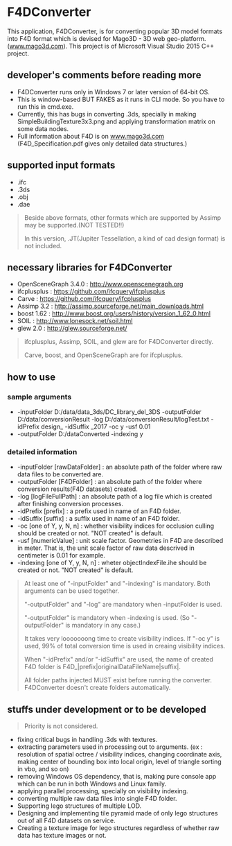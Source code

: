 # F4DConverter
This application, F4DConverter, is for converting popular 3D model formats into F4D format
which is devised for Mago3D - 3D web geo-platform. (www.mago3d.com).
This project is of Microsoft Visual Studio 2015 C++ project.

## developer's comments before reading more ##
- F4DConverter runs only in Windows 7 or later version of 64-bit OS.
- This is window-based BUT FAKES as it runs in CLI mode. So you have to run this in cmd.exe.
- Currently, this has bugs in converting .3ds, specially in making SimpleBuildingTexture3x3.png and applying transformation matrix on some data nodes.
- Full information about F4D is on www.mago3d.com (F4D_Specification.pdf gives only detailed data structures.)

## supported input formats ##
- .ifc
- .3ds
- .obj
- .dae

> Beside above formats, other formats which are supported by Assimp may be supported.(NOT TESTED!!)
>
> In this version, .JT(Jupiter Tessellation, a kind of cad design format) is not included.

## necessary libraries for F4DConverter ##
- OpenSceneGraph 3.4.0 : http://www.openscenegraph.org
- ifcplusplus : https://github.com/ifcquery/ifcplusplus
- Carve : https://github.com/ifcquery/ifcplusplus
- Assimp 3.2 : http://assimp.sourceforge.net/main_downloads.html
- boost 1.62 : http://www.boost.org/users/history/version_1_62_0.html
- SOIL : http://www.lonesock.net/soil.html
- glew 2.0 : http://glew.sourceforge.net/

> ifcplusplus, Assimp, SOIL, and glew are for F4DConverter directly.
>
> Carve, boost, and OpenSceneGraph are for ifcplusplus.

## how to use ##
### sample arguments ###
- -inputFolder D:/data/data_3ds/DC_library_del_3DS -outputFolder D:/data/conversionResult -log D:/data/conversionResult/logTest.txt -idPrefix design_ -idSuffix _2017 -oc y -usf 0.01
- -outputFolder D:/dataConverted -indexing y
### detailed information ###
- -inputFolder [rawDataFolder] : an absolute path of the folder where raw data files to be converted are.
- -outputFolder [F4DFolder] : an absolute path of the folder where conversion results(F4D datasets) created.
- -log [logFileFullPath] : an absolute path of a log file which is created after finishing conversion processes.
- -idPrefix [prefix] : a prefix used in name of an F4D folder.
- -idSuffix [suffix] : a suffix used in name of an F4D folder.
- -oc [one of Y, y, N, n] : whether visibility indices for occlusion culling should be created or not. "NOT created" is default.
- -usf [numericValue] : unit scale factor. Geometries in F4D are described in meter. That is, the unit scale factor of raw data descrived in centimeter is 0.01 for example.
- -indexing [one of Y, y, N, n] : wheter objectIndexFile.ihe should be created or not. "NOT created" is default.
> At least one of "-inputFolder" and "-indexing" is mandatory. Both arguments can be used together.
>
> "-outputFolder" and "-log" are mandatory when -inputFolder is used.
>
> "-outputFolder" is mandatory when -indexing is used. (So "-outputFolder" is mandatory in any case.)
>
> It takes very looooooong time to create visibility indices. If "-oc y" is used, 99% of total conversion time is used in creaing visibility indices.
>
> When "-idPrefix" and/or "-idSuffix" are used, the name of created F4D folder is F4D_|prefix|originalDataFileName|suffix|.
>
> All folder paths injected MUST exist before running the converter. F4DConverter doesn't create folders automatically.

## stuffs under development or to be developed ##
> Priority is not considered.
- fixing critical bugs in handling .3ds with textures.
- extracting parameters used in processing out to arguments.
(ex : resolution of spatial octree / visibility indices, changing coordinate axis, making center of bounding box into local origin, level of triangle sorting in vbo, and so on)
- removing Windows OS dependency, that is, making pure console app which can be run in both Windows and Linux family.
- applying parallel processing, specially on visibility indexing.
- converting multiple raw data files into single F4D folder.
- Supporting lego structures of multiple LOD.
- Designing and implementing tile pyramid made of only lego structures out of all F4D datasets on service.
- Creating a texture image for lego structures regardless of whether raw data has texture images or not.
